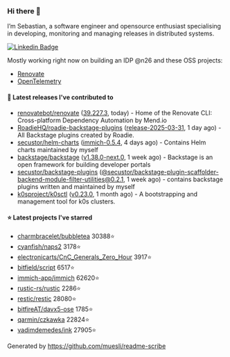 ### Hi there 👋

I’m Sebastian, a software engineer and opensource enthusiast specialising in developing, monitoring and managing releases in distributed systems.    

[![Linkedin Badge](https://img.shields.io/badge/-LinkedIn-blue?style=flat&logo=Linkedin&logoColor=white&link=https://www.linkedin.com/in/sebastian-poxhofer/)](https://www.linkedin.com/in/sebastian-poxhofer/)

Mostly working right now on building an IDP @n26 and these OSS projects:
- [Renovate](https://github.com/renovatebot/renovate)
- [OpenTelemetry](https://github.com/open-telemetry)



#### 🚀 Latest releases I've contributed to

- [renovatebot/renovate](https://github.com/renovatebot/renovate) ([39.227.3](https://github.com/renovatebot/renovate/releases/tag/39.227.3), today) - Home of the Renovate CLI: Cross-platform Dependency Automation by Mend.io
- [RoadieHQ/roadie-backstage-plugins](https://github.com/RoadieHQ/roadie-backstage-plugins) ([release-2025-03-31](https://github.com/RoadieHQ/roadie-backstage-plugins/releases/tag/release-2025-03-31), 1 day ago) - All Backstage plugins created by Roadie.
- [secustor/helm-charts](https://github.com/secustor/helm-charts) ([immich-0.5.4](https://github.com/secustor/helm-charts/releases/tag/immich-0.5.4), 4 days ago) - Contains Helm charts maintained by myself
- [backstage/backstage](https://github.com/backstage/backstage) ([v1.38.0-next.0](https://github.com/backstage/backstage/releases/tag/v1.38.0-next.0), 1 week ago) - Backstage is an open framework for building developer portals
- [secustor/backstage-plugins](https://github.com/secustor/backstage-plugins) ([@secustor/backstage-plugin-scaffolder-backend-module-filter-utilities@0.2.1](https://github.com/secustor/backstage-plugins/releases/tag/%40secustor/backstage-plugin-scaffolder-backend-module-filter-utilities%400.2.1), 1 week ago) - contains backstage plugins written and maintained by myself
- [k0sproject/k0sctl](https://github.com/k0sproject/k0sctl) ([v0.23.0](https://github.com/k0sproject/k0sctl/releases/tag/v0.23.0), 1 month ago) - A bootstrapping and management tool for k0s clusters.

#### ⭐ Latest projects I've starred

- [charmbracelet/bubbletea](https://github.com/charmbracelet/bubbletea) 30388⭐
- [cyanfish/naps2](https://github.com/cyanfish/naps2) 3178⭐
- [electronicarts/CnC_Generals_Zero_Hour](https://github.com/electronicarts/CnC_Generals_Zero_Hour) 3917⭐
- [bitfield/script](https://github.com/bitfield/script) 6517⭐
- [immich-app/immich](https://github.com/immich-app/immich) 62620⭐
- [rustic-rs/rustic](https://github.com/rustic-rs/rustic) 2286⭐
- [restic/restic](https://github.com/restic/restic) 28080⭐
- [bitfireAT/davx5-ose](https://github.com/bitfireAT/davx5-ose) 1785⭐
- [qarmin/czkawka](https://github.com/qarmin/czkawka) 22824⭐
- [vadimdemedes/ink](https://github.com/vadimdemedes/ink) 27905⭐



Generated by https://github.com/muesli/readme-scribe
